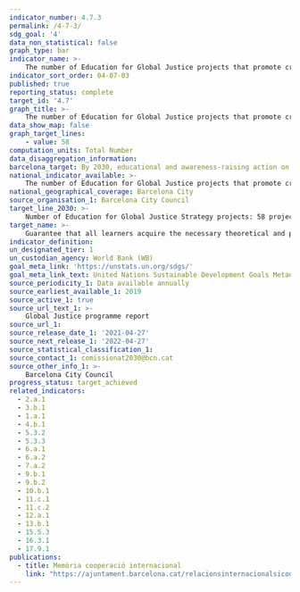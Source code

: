 ```yaml
---
indicator_number: 4.7.3
permalink: /4-7-3/
sdg_goal: '4'
data_non_statistical: false
graph_type: bar
indicator_name: >-
    The number of Education for Global Justice projects that promote critical education and foster peace, human rights, sustainability and gender equality
indicator_sort_order: 04-07-03
published: true
reporting_status: complete
target_id: '4.7'
graph_title: >-
    The number of Education for Global Justice projects that promote critical education and foster peace, human rights, sustainability and gender equality
data_show_map: false
graph_target_lines:
    - value: 58
computation_units: Total Number
data_disaggregation_information: 
barcelona_target: By 2030, educational and awareness-raising action on sustainable development and human rights will be available at all education centres
national_indicator_available: >-
    The number of Education for Global Justice projects that promote critical education and foster peace, human rights, sustainability and gender equality
national_geographical_coverage: Barcelona City
source_organisation_1: Barcelona City Council
target_line_2030: >-
    Number of Education for Global Justice Strategy projects: 58 projects 
target_name: >-
    Guarantee that all learners acquire the necessary theoretical and practical knowledge to promote sustainable development, among other things, through education for sustainable development and adopting sustainable lifestyles, human rights, gender equality, promoting a culture of peace and non-violence, global citizenship, and appreciation of cultural diversity and the contribution of culture to sustainable development
indicator_definition:
un_designated_tier: 1
un_custodian_agency: World Bank (WB)
goal_meta_link: 'https://unstats.un.org/sdgs/'
goal_meta_link_text: United Nations Sustainable Development Goals Metadata (pdf 894kB)
source_periodicity_1: Data available annually
source_earliest_available_1: 2019
source_active_1: true
source_url_text_1: >-
    Global Justice programme report 
source_url_1: 
source_release_date_1: '2021-04-27'
source_next_release_1: '2022-04-27'
source_statistical_classification_1: 
source_contact_1: comissionat2030@bcn.cat
source_other_info_1: >-
    Barcelona City Council
progress_status: target_achieved 
related_indicators: 
  - 2.a.1
  - 3.b.1
  - 1.a.1
  - 4.b.1
  - 5.3.2
  - 5.3.3
  - 6.a.1
  - 6.a.2
  - 7.a.2
  - 9.b.1
  - 9.b.2
  - 10.b.1
  - 11.c.1
  - 11.c.2
  - 12.a.1
  - 13.b.1
  - 15.5.3
  - 16.3.1
  - 17.9.1
publications:
  - title: Memòria cooperació internacional
    link: "https://ajuntament.barcelona.cat/relacionsinternacionalsicooperacio/ca/pla-director-i-pla-de-treball"
---
```

